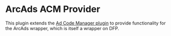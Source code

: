 # ArcAds ACM Provider

This plugin extends the [Ad Code Manager plugin](https://github.com/Automattic/Ad-Code-Manager) to provide functionality for the ArcAds wrapper, which is itself a wrapper on DFP.
